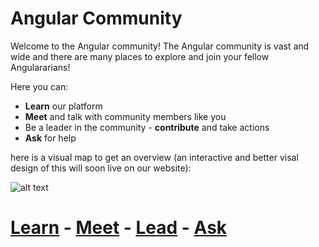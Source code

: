 # Angular Community

Welcome to the Angular community!
The Angular community is vast and wide and there are many places to explore and join your fellow Angulararians!

Here you can:
* **Learn** our platform
* **Meet** and talk with community members like you
* Be a leader in the community - **contribute** and take actions
* **Ask** for help 

here is a visual map to get an overview (an interactive and better visal design of this will soon live on our website):

![alt text](https://github.com/AngularCommunity/community/raw/master/Angular%20Community%20Hub%20Sketch.png)

# [Learn](https://github.com/AngularCommunity/meta/blob/master/learn.md)    -    [Meet](https://github.com/AngularCommunity/meta/blob/master/community.md)    -    [Lead](https://github.com/AngularCommunity/meta/blob/master/contribute.md)    -    [Ask](https://github.com/AngularCommunity/meta/blob/master/contribute.md#stack-overflow)


